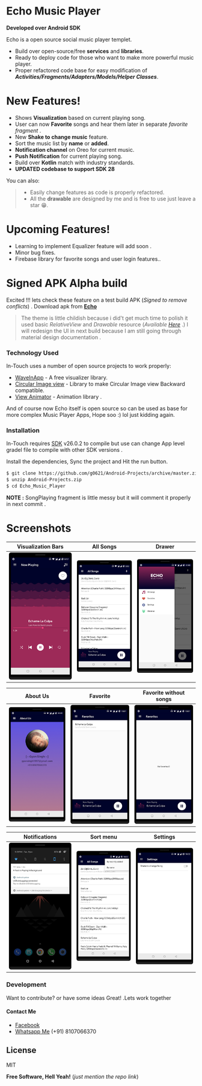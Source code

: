 # Echo Music Player
**Developed over Android SDK**

Echo  is a open source social music player templet.

  - Build over open-source/free **services** and **libraries**.
  - Ready to deploy code for those who want to make more powerful music player.
  - Proper refactored code base for easy modification of ***Activities/Fragments/Adapters/Models/Helper Classes***.

# New Features!

  - Shows **Visualization** based on current playing song.
  - User can now **Favorite** songs and hear them later in separate *favorite fragment* . 
  - New **Shake to change music** feature.
  - Sort the music list by **name** or **added**.
  - **Notification channel** on Oreo for current music.
  - **Push Notification** for current playing song.
  - Build over **Kotlin** match with industry standards.
  - **UPDATED codebase to support SDK 28**


You can also:
>   - Easily change features as code is properly refactored.
>   - All the **drawable** are designed by me and is free to use just leave a star 😁.
>

# Upcoming Features!
  - Learning to implement Equalizer feature will add soon .
  - Minor bug fixes.  
  - Firebase library for favorite songs and user login features..

# Signed APK Alpha build
Excited !!! lets check these feature on a test build APK (*Signed to remove conflicts*) .  Download apk from  **[Echo](https://github.com/g0621/Android-Projects/blob/master/Echo_Music_Player/Echo.apk)**

> The theme is little childish
> because i did't get much time to polish it
> used basic *RelativeView* and *Drawable* resource (*Available [Here](https://github.com/g0621/Android-Projects/tree/master/Echo_Music_Player/app/src/main/res)* .)
> I will redesign the UI in next build because
> I am still going through material design documentation .

### Technology Used

In-Touch uses a number of open source projects to work properly:

* [WaveInApp](https://github.com/Cleveroad/WaveInApp) - A free visualizer library.
* [Circular Image view](https://github.com/hdodenhof/CircleImageView) - Library to make Circular Image view Backward compatible.
* [View Animator](https://github.com/florent37/ViewAnimator) - Animation library .

And of course now Echo  itself is open source so can be used as base for more complex Music Player Apps, Hope soo :) lol just kidding again.

### Installation

In-Touch requires [SDK](https://developer.android.com/studio/releases/platforms.html) v26.0.2 to compile but use can change App level gradel file to compile with other SDK versions .

Install the dependencies, Sync the project and Hit the run button.



```sh
$ git clone https://github.com/g0621/Android-Projects/archive/master.zip
$ unzip Android-Projects.zip
$ cd Echo_Music_Player
```

**NOTE :**  SongPlaying fragment is little messy but it will comment it properly in next commit .

# Screenshots

| Visualization Bars                       | All Songs                                | Drawer                                   |
| ---------------------------------------- | ---------------------------------------- | ---------------------------------------- |
| ![Song Playing Frag](https://github.com/g0621/Android-Projects/blob/master/Echo_Music_Player/Screenshots/song_playing.png?raw=true) | ![All Song frag](https://github.com/g0621/Android-Projects/blob/master/Echo_Music_Player/Screenshots/all_songs_with.png?raw=false&width=200&height=200) | ![Easy nav drawer](https://github.com/g0621/Android-Projects/blob/master/Echo_Music_Player/Screenshots/drawer.png?raw=true) |

| About Us                                 | Favorite                                 | Favorite without songs                   |
| ---------------------------------------- | ---------------------------------------- | ---------------------------------------- |
| ![About us frag](https://github.com/g0621/Android-Projects/blob/master/Echo_Music_Player/Screenshots/about_us.png?raw=true) | ![Favorite](https://github.com/g0621/Android-Projects/blob/master/Echo_Music_Player/Screenshots/fav_w.png?raw=true) | ![Favorite without song](https://github.com/g0621/Android-Projects/blob/master/Echo_Music_Player/Screenshots/fav.png?raw=true) |

| Notifications                            | Sort menu                                | Settings                                 |
| ---------------------------------------- | ---------------------------------------- | ---------------------------------------- |
| ![Notifications](https://github.com/g0621/Android-Projects/blob/master/Echo_Music_Player/Screenshots/noti.png?raw=true) | ![Sort By](https://github.com/g0621/Android-Projects/blob/master/Echo_Music_Player/Screenshots/sort.png?raw=true) | ![Settings](https://github.com/g0621/Android-Projects/blob/master/Echo_Music_Player/Screenshots/setting.png?raw=true) |




### Development

Want to contribute? or have some ideas Great! .Lets work together
#### Contact Me
 - [Facebook](https://www.facebook.com/gyan199)
 - [Whatsapp Me](#) (+91) 8107066370 

License
----

MIT


**Free Software, Hell Yeah!** (*just mention the repo link*)
